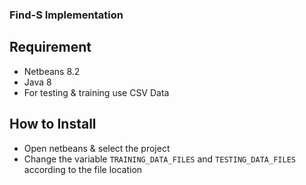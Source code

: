 ### Find-S Implementation

Requirement
--
- Netbeans 8.2
- Java 8
- For testing & training use CSV Data

How to Install
--
- Open netbeans & select the project
- Change the variable `TRAINING_DATA_FILES` and `TESTING_DATA_FILES` according to the file location